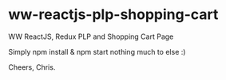 # ww-reactjs-plp-shopping-cart
WW ReactJS, Redux PLP and Shopping Cart Page

Simply npm install & npm start nothing much to else :)

Cheers,
Chris.
